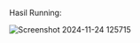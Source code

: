 Hasil Running:

![Screenshot 2024-11-24 125715](https://github.com/user-attachments/assets/17f4df75-5169-47b3-9208-e3bec87ff3bf)
